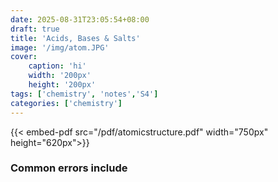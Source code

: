 ```yaml
---
date: 2025-08-31T23:05:54+08:00
draft: true
title: 'Acids, Bases & Salts'
image: '/img/atom.JPG'
cover: 
    caption: 'hi'
    width: '200px' 
    height: '200px' 
tags: ['chemistry', 'notes','S4']
categories: ['chemistry']
---
```


<!--more-->
{{< embed-pdf src="/pdf/atomicstructure.pdf" width="750px" height="620px">}}

### Common errors include